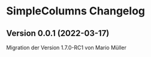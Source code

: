 # SimpleColumns Changelog

## Version 0.0.1 (2022-03-17)

Migration der Version 1.7.0-RC1 von Mario Müller
